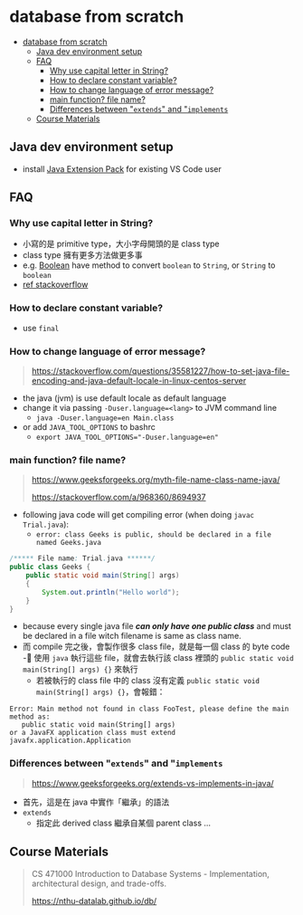 # database from scratch
- [database from scratch](#database-from-scratch)
  - [Java dev environment setup](#java-dev-environment-setup)
  - [FAQ](#faq)
    - [Why use capital letter in String?](#why-use-capital-letter-in-string)
    - [How to declare constant variable?](#how-to-declare-constant-variable)
    - [How to change language of error message?](#how-to-change-language-of-error-message)
    - [main function? file name?](#main-function-file-name)
    - [Differences between "`extends`" and "`implements`](#differences-between-extends-and-implements)
  - [Course Materials](#course-materials)

## Java dev environment setup
- install [Java Extension Pack](https://code.visualstudio.com/docs/java/java-tutorial#_installing-extensions) for existing VS Code user

## FAQ
### Why use capital letter in String?
- 小寫的是 primitive type，大小字母開頭的是 class type
- class type 擁有更多方法做更多事
- e.g. [Boolean](https://docs.oracle.com/javase/6/docs/api/java/lang/Boolean.html) have method to convert `boolean` to `String`, or `String` to `boolean`
- [ref stackoverflow](https://stackoverflow.com/a/4006311/8694937)

### How to declare constant variable?
- use `final`

### How to change language of error message?
> https://stackoverflow.com/questions/35581227/how-to-set-java-file-encoding-and-java-default-locale-in-linux-centos-server
- the java (jvm) is use default locale as default language
- change it via passing `-Duser.language=<lang>` to JVM command line
  - `java -Duser.language=en Main.class`
- or add `JAVA_TOOL_OPTIONS` to bashrc
  - `export JAVA_TOOL_OPTIONS="-Duser.language=en"`

### main function? file name?

> https://www.geeksforgeeks.org/myth-file-name-class-name-java/
>
> https://stackoverflow.com/a/968360/8694937

- following java code will get compiling error (when doing `javac Trial.java`):
  - `error: class Geeks is public, should be declared in a file named Geeks.java`
```java
/***** File name: Trial.java ******/
public class Geeks {
    public static void main(String[] args)
    {
        System.out.println("Hello world");
    }
}
```
- because every single java file ***can only have one public class*** and must be declared in a file witch filename is same as class name.
- 而 compile 完之後，會製作很多 class file，就是每一個 class 的 byte code
- 使用 `java` 執行這些 file，就會去執行該 class 裡頭的 `public static void main(String[] args) {}` 來執行
  - 若被執行的 class file 中的 class 沒有定義 `public static void main(String[] args) {}`，會報錯：

```shell
Error: Main method not found in class FooTest, please define the main method as:
   public static void main(String[] args)
or a JavaFX application class must extend javafx.application.Application
```

### Differences between "`extends`" and "`implements`
> https://www.geeksforgeeks.org/extends-vs-implements-in-java/
>
- 首先，這是在 java 中實作「繼承」的語法
- `extends`
  - 指定此 derived class 繼承自某個 parent class
...

## Course Materials
> CS 471000 Introduction to Database Systems - Implementation, architectural design, and trade-offs.
>
> https://nthu-datalab.github.io/db/

